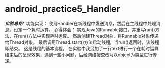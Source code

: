 # android_practice5_Handler
*********实验总结**********
功能实现：
使用Handler在新线程中发送消息，然后在主线程中处理消息。设定一个耗时运算。
心得体会：
实现Java的Runnable接口，并重写run()方法，在run()方法中实现耗时运算。
然后创建Thread对象，将Runnable对象传递给Thread对象。
最后调用Thread.start()方法启动线程，当run()返回时，该线程即结束。
这是线程的基本流程。
在实验中我另加了一行text进行一个在耗时运算结束后的呈现效果，遇到一些小问题，后经网络搜查改为以object为类型进行传递。


